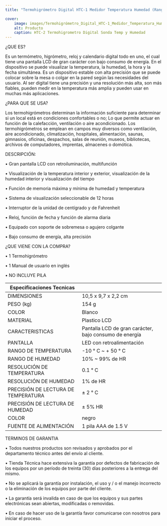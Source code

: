```yaml
---
title: "Termohigrómetro Digital HTC-1 Medidor Temperatura Humedad (Rango de error ±2°C)"

cover:
    image: images/Termohigrómetro_Digital_HTC-1_Medidor_Temperatura_Humedad_(Rango de error ±2°C).png
    alt: Producto
    caption: HTC-2 Termohigrometro Digital Sonda Temp y Humedad
---
```

¿QUE ES?

Es un termómetro, higrómetro, reloj y calendario digital todo en uno, el cual tiene una pantalla LCD de gran carácter con bajo consumo de energía. En el dispositivo se puede visualizar la temperatura, la humedad, la hora y la fecha simultánea. Es un dispositivo estable con alta precisión que se puede colocar sobre la mesa o colgar en la pared según las necesidades del usuario. Al ser digital tiene una precisión y una resolución más alta, son más fiables, pueden medir en la temperatura más amplia y pueden usar en muchas más aplicaciones.

¿PARA QUE SE USA?

Los termohigrómetros determinan la información suficiente para determinar si un local está en condiciones confortables o no; Lo que permite actuar en función de la calefacción, ventilación o aire acondicionado.
Los termohigrómetros se emplean en campos muy diversos como ventilación, aire acondicionado, climatización, hospitales, alimentación, saunas, gimnasios, oficinas, despachos, salas de reunión, museos, bibliotecas, archivos de computadores, imprentas, almacenes o domótica.

DESCRIPCIÓN:

• Gran pantalla LCD con retroiluminación, multifunción

• Visualización de la temperatura interior y exterior, visualización de la humedad interior y visualización del tiempo

• Función de memoria máxima y mínima de humedad y temperatura

• Sistema de visualización seleccionable de 12 horas

• Interruptor de la unidad de centígrado y de Fahrenheit

• Reloj, función de fecha y función de alarma diaria

• Equipado con soporte de sobremesa o agujero colgante

• Bajo consumo de energía, alta precisión

¿QUE VIENE CON LA COMPRA?

• 1 Termohigrómetro

• 1 Manual de usuario en inglés

• NO INCLUYE PILA

| Especificaciones Tecnicas           |                                                        |
|-------------------------------------|--------------------------------------------------------|
| DIMENSIONES                         | 10,5 x 9,7 x 2,2 cm                                    |
| PESO (kg)                           | 154 g                                                  |
| COLOR                               | Blanco                                                 |
| MATERIAL                            | Plastico LCD                                           |
| CARACTERISTICAS                     | Pantalla LCD de gran carácter, bajo consumo de energía |
| PANTALLA	                           | LED con retroalimentación                              |
| RANGO DE TEMPERATURA	               | -10 ° C ~ + 50 ° C                                     |                                     |
| RANGO DE HUMEDAD	                   | 10% ~ 99% de HR                                        |
| RESOLUCIÓN DE TEMPERATURA	          | 0.1 ° C                                                |
| RESOLUCIÓN DE HUMEDAD 	             | 1% de HR                                               |
| PRECISIÓN DE LECTURA DE TEMPERATURA | 	± 2 ° C                                               |                                               
| PRECISIÓN DE LECTURA DE HUMEDAD	    | ± 5% HR                                                |                                             
| COLOR	                              | negro                                                  |                                          |
| FUENTE DE ALIMENTACIÓN	             | 1 pila AAA de 1.5 V                                    |

TERMINOS DE GARANTIA

• Todos nuestros productos son revisados y aprobados por el departamento técnico antes del envío al cliente.

• Tienda Técnica hace extensiva la garantía por defectos de fabricación de los equipos por un período de treinta (30) días posteriores a la entrega del mismo.

• No se aplicará la garantía por instalación, el uso y / o el manejo incorrecto o la eliminación de los equipos por parte del cliente.

• La garantía será invalida en caso de que los equipos y sus partes electrónicas sean abiertas, modificadas o removidas.

• En caso de hacer uso de la garantía favor comunicarse con nosotros para iniciar el proceso.
